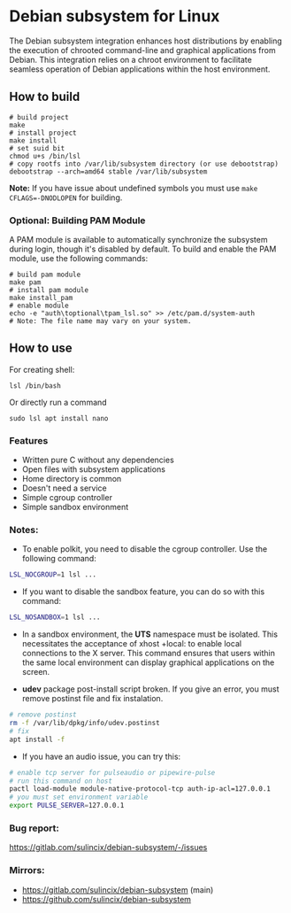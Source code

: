 # Debian subsystem for Linux
The Debian subsystem integration enhances host distributions by enabling the execution of chrooted command-line and graphical applications from Debian. This integration relies on a chroot environment to facilitate seamless operation of Debian applications within the host environment.

## How to build
```
# build project
make
# install project
make install
# set suid bit
chmod u+s /bin/lsl
# copy rootfs into /var/lib/subsystem directory (or use debootstrap)
debootstrap --arch=amd64 stable /var/lib/subsystem
```

**Note:** If you have issue about undefined symbols you must use `make CFLAGS=-DNODLOPEN` for building.

### Optional: Building PAM Module

A PAM module is available to automatically synchronize the subsystem during login, though it's disabled by default.
To build and enable the PAM module, use the following commands:


```
# build pam module
make pam
# install pam module
make install_pam
# enable module
echo -e "auth\toptional\tpam_lsl.so" >> /etc/pam.d/system-auth
# Note: The file name may vary on your system.
```

## How to use
For creating shell:
```
lsl /bin/bash
```
Or directly run a command
```
sudo lsl apt install nano
```

### Features
* Written pure C without any dependencies
* Open files with subsystem applications
* Home directory is common
* Doesn't need a service
* Simple cgroup controller
* Simple sandbox environment

### Notes:
* To enable polkit, you need to disable the cgroup controller. Use the following command:
```sh
LSL_NOCGROUP=1 lsl ...
```

* If you want to disable the sandbox feature, you can do so with this command:
```sh
LSL_NOSANDBOX=1 lsl ...
```

* In a sandbox environment, the **UTS** namespace must be isolated.
This necessitates the acceptance of xhost +local: to enable local connections to the X server.
This command ensures that users within the same local environment can display graphical applications on the screen.

* **udev** package post-install script broken.
If you give an error, you must remove postinst file and fix instalation.
```sh
# remove postinst
rm -f /var/lib/dpkg/info/udev.postinst
# fix
apt install -f
```

* If you have an audio issue, you can try this:
```sh
# enable tcp server for pulseaudio or pipewire-pulse
# run this command on host
pactl load-module module-native-protocol-tcp auth-ip-acl=127.0.0.1
# you must set environment variable
export PULSE_SERVER=127.0.0.1
```

### Bug report:
https://gitlab.com/sulincix/debian-subsystem/-/issues

### Mirrors:
* https://gitlab.com/sulincix/debian-subsystem (main)
* https://github.com/sulincix/debian-subsystem
